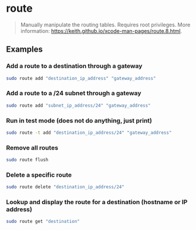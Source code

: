 # route

> Manually manipulate the routing tables. Requires root privileges. More information: <https://keith.github.io/xcode-man-pages/route.8.html>.

## Examples

### Add a route to a destination through a gateway

```bash
sudo route add "destination_ip_address" "gateway_address"
```

### Add a route to a /24 subnet through a gateway

```bash
sudo route add "subnet_ip_address/24" "gateway_address"
```

### Run in test mode (does not do anything, just print)

```bash
sudo route -t add "destination_ip_address/24" "gateway_address"
```

### Remove all routes

```bash
sudo route flush
```

### Delete a specific route

```bash
sudo route delete "destination_ip_address/24"
```

### Lookup and display the route for a destination (hostname or IP address)

```bash
sudo route get "destination"
```
